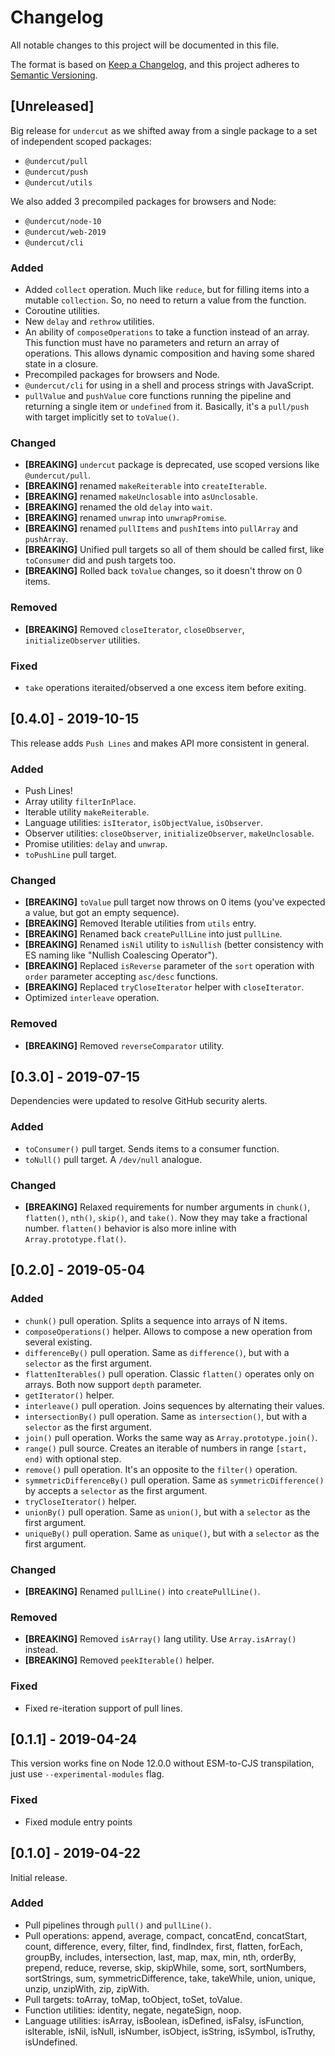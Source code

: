 # Changelog

All notable changes to this project will be documented in this file.

The format is based on [Keep a Changelog](https://keepachangelog.com/en/1.0.0/),
and this project adheres to [Semantic Versioning](https://semver.org/spec/v2.0.0.html).

## [Unreleased]

Big release for `undercut` as we shifted away from a single package to a set of independent scoped packages:

- `@undercut/pull`
- `@undercut/push`
- `@undercut/utils`

We also added 3 precompiled packages for browsers and Node:

- `@undercut/node-10`
- `@undercut/web-2019`
- `@undercut/cli`

### Added

- Added `collect` operation. Much like `reduce`, but for filling items into a mutable `collection`. So, no need to return a value from the function.
- Coroutine utilities.
- New `delay` and `rethrow` utilities.
- An ability of `composeOperations` to take a function instead of an array. This function must have no parameters and return an array of operations. This allows dynamic composition and having some shared state in a closure.
- Precompiled packages for browsers and Node.
- `@undercut/cli` for using in a shell and process strings with JavaScript.
- `pullValue` and `pushValue` core functions running the pipeline and returning a single item or `undefined` from it. Basically, it's a `pull/push` with target implicitly set to `toValue()`.

### Changed

- **[BREAKING]** `undercut` package is deprecated, use scoped versions like `@undercut/pull`.
- **[BREAKING]** renamed `makeReiterable` into `createIterable`.
- **[BREAKING]** renamed `makeUnclosable` into `asUnclosable`.
- **[BREAKING]** renamed the old `delay` into `wait`.
- **[BREAKING]** renamed `unwrap` into `unwrapPromise`.
- **[BREAKING]** renamed `pullItems` and `pushItems` into `pullArray` and `pushArray`.
- **[BREAKING]** Unified pull targets so all of them should be called first, like `toConsumer` did and push targets too.
- **[BREAKING]** Rolled back `toValue` changes, so it doesn't throw on 0 items.

### Removed

- **[BREAKING]** Removed `closeIterator`, `closeObserver`, `initializeObserver` utilities.

### Fixed

- `take` operations iteraited/observed a one excess item before exiting.

## [0.4.0] - 2019-10-15

This release adds `Push Lines` and makes API more consistent in general.

### Added

- Push Lines!
- Array utility `filterInPlace`.
- Iterable utility `makeReiterable`.
- Language utilities: `isIterator`, `isObjectValue`, `isObserver`.
- Observer utilities: `closeObserver`, `initializeObserver`, `makeUnclosable`.
- Promise utilities: `delay` and `unwrap`.
- `toPushLine` pull target.

### Changed

- **[BREAKING]** `toValue` pull target now throws on 0 items (you've expected a value, but got an empty sequence).
- **[BREAKING]** Removed Iterable utilities from `utils` entry.
- **[BREAKING]** Renamed back `createPullLine` into just `pullLine`.
- **[BREAKING]** Renamed `isNil` utility to `isNullish` (better consistency with ES naming like "Nullish Coalescing Operator").
- **[BREAKING]** Replaced `isReverse` parameter of the `sort` operation with `order` parameter accepting `asc/desc` functions.
- **[BREAKING]** Replaced `tryCloseIterator` helper with `closeIterator`.
- Optimized `interleave` operation.

### Removed

- **[BREAKING]** Removed `reverseComparator` utility.

## [0.3.0] - 2019-07-15

Dependencies were updated to resolve GitHub security alerts.

### Added

- `toConsumer()` pull target. Sends items to a consumer function.
- `toNull()` pull target. A `/dev/null` analogue.

### Changed

- **[BREAKING]** Relaxed requirements for number arguments in `chunk()`, `flatten()`, `nth()`, `skip()`, and `take()`. Now they may take a fractional number. `flatten()` behavior is also more inline with `Array.prototype.flat()`.

## [0.2.0] - 2019-05-04

### Added

- `chunk()` pull operation. Splits a sequence into arrays of N items.
- `composeOperations()` helper. Allows to compose a new operation from several existing.
- `differenceBy()` pull operation. Same as `difference()`, but with a `selector` as the first argument.
- `flattenIterables()` pull operation. Classic `flatten()` operates only on arrays. Both now support `depth` parameter.
- `getIterator()` helper.
- `interleave()` pull operation. Joins sequences by alternating their values.
- `intersectionBy()` pull operation. Same as `intersection()`, but with a `selector` as the first argument.
- `join()` pull operation. Works the same way as `Array.prototype.join()`.
- `range()` pull source. Creates an iterable of numbers in range `[start, end)` with optional step.
- `remove()` pull operation. It's an opposite to the `filter()` operation.
- `symmetricDifferenceBy()` pull operation. Same as `symmetricDifference()` by accepts a `selector` as the first argument.
- `tryCloseIterator()` helper.
- `unionBy()` pull operation. Same as `union()`, but with a `selector` as the first argument.
- `uniqueBy()` pull operation. Same as `unique()`, but with a `selector` as the first argument.

### Changed

- **[BREAKING]** Renamed `pullLine()` into `createPullLine()`.

### Removed

- **[BREAKING]** Removed `isArray()` lang utility. Use `Array.isArray()` instead.
- **[BREAKING]** Removed `peekIterable()` helper.

### Fixed

- Fixed re-iteration support of pull lines.

## [0.1.1] - 2019-04-24

This version works fine on Node 12.0.0 without ESM-to-CJS transpilation, just use `--experimental-modules` flag.

### Fixed

- Fixed module entry points

## [0.1.0] - 2019-04-22

Initial release.

### Added

- Pull pipelines through `pull()` and `pullLine()`.
- Pull operations: append, average, compact, concatEnd, concatStart, count, difference, every, filter, find, findIndex, first, flatten, forEach, groupBy, includes, intersection, last, map, max, min, nth, orderBy, prepend, reduce, reverse, skip, skipWhile, some, sort, sortNumbers, sortStrings, sum, symmetricDifference, take, takeWhile, union, unique, unzip, unzipWith, zip, zipWith.
- Pull targets: toArray, toMap, toObject, toSet, toValue.
- Function utilities: identity, negate, negateSign, noop.
- Language utilities: isArray, isBoolean, isDefined, isFalsy, isFunction, isIterable, isNil, isNull, isNumber, isObject, isString, isSymbol, isTruthy, isUndefined.
